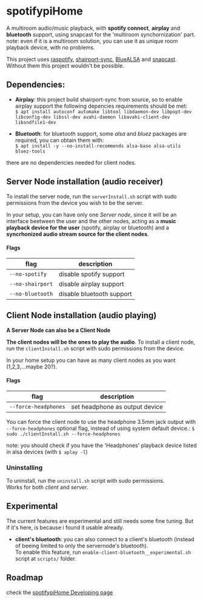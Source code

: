 # spotifypiHome
A multiroom audio/music playback, with **spotify connect**, **airplay** and **bluetooth** support, using snapcast for the 'multiroom synchornization' part.\
note: even if it is a multiroom solution, you can use it as unique room playback device, with no problems.

This project uses [raspotify](https://github.com/dtcooper/raspotify), [shairport-sync](https://github.com/mikebrady/shairport-sync), [BlueALSA](https://github.com/Arkq/bluez-alsa)  and [snapcast](https://github.com/badaix/snapcast). Without them this project wouldn't be possible.

## Dependencies:
 - **Airplay**: this project build shairport-sync from source, so to enable airplay support the following depencies requirements should be met: <br/>
   `$ apt install autoconf automake libtool libdaemon-dev libpopt-dev libconfig-dev libssl-dev avahi-daemon libavahi-client-dev libsndfile1-dev`

 - **Bluetooth**: for bluetooth support, some _alsa_ and _bluez_ packages are required, you can obtain them with: <br/>
    `$ apt install -y --no-install-recommends alsa-base alsa-utils bluez-tools`

there are no dependencies needed for client nodes.


## Server Node installation (audio receiver)

To install the server node, run the `serverInstall.sh` script with sudo permissions from the device you wish to be the server.

In your setup, you can have only one _Server node_, since it will be an interface beetween the user and the other nodes, acting as a **music playback device for the user** (spotify, airplay or bluetooth) and a **syncrhonized audio stream source for the client nodes**.


#### Flags

| flag            | description              |
|-----------------|--------------------------|
| `--no-spotify`  | disable spotify support  |
| `--no-shairport`| disable airplay support  |
| `--no-bluetooth`| disable bluetooth support|



## Client Node installation (audio playing)
**A Server Node can also be a Client Node**

**The client nodes will be the ones to play the audio**.
To install a client node, run the `clientInstall.sh` script with sudo permissions from the device.

In your home setup you can have as many client nodes as you want (1,2,3,...maybe 20?).



#### Flags

| flag                  | description              |
|-----------------------|--------------------------|
| `--force-headphones`  | set headphone as output device |

You can force the client node to use the headphone 3.5mm jack output with `--force-headphones` optional flag, instead of using system default device.:
`$ sudo ./clientInstall.sh --force-headphones`

note: you should check if you have the 'Headphones' playback device listed in alsa devices (with `$ aplay -l`)



### Uninstalling

To uninstall, run the `uninstall.sh` script with sudo permissions.<br/>
Works for both _client_ and _server_.



## Experimental
The current features are experimental and still needs some fine tuning. But if it's here, is because i found it usable already.

 - **client's bluetooth**: you can also connect to a client's bluetooth (instead of beeing limited to only the servernode's bluetooth).<br/>
 To enable this feature, run `enable-client-bluetooth__experimental.sh` script at `scripts/` folder.
 

## Roadmap
check the [spotifypiHome Developing page](https://github.com/jgabriel98/spotifypiHome/projects/1)
